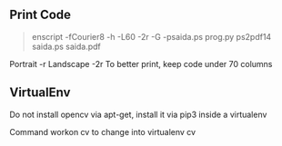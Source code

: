 ## Print Code

> enscript -fCourier8 -h -L60 -2r -G -psaida.ps prog.py
> ps2pdf14 saida.ps saida.pdf

Portrait -r
Landscape -2r
To better print, keep code under 70 columns

## VirtualEnv

Do not install opencv via apt-get, install it via pip3 inside a virtualenv

Command workon cv to change into virtualenv cv
